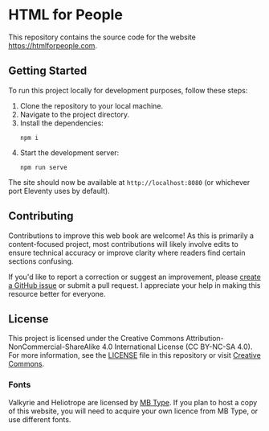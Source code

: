 # HTML for People

This repository contains the source code for the website https://htmlforpeople.com.

## Getting Started

To run this project locally for development purposes, follow these steps:

1. Clone the repository to your local machine.
2. Navigate to the project directory.
3. Install the dependencies:
   ```
   npm i
   ```
4. Start the development server:
   ```
   npm run serve
   ```

The site should now be available at `http://localhost:8080` (or whichever port Eleventy uses by default).

## Contributing

Contributions to improve this web book are welcome! As this is primarily a content-focused project, most contributions will likely involve edits to ensure technical accuracy or improve clarity where readers find certain sections confusing.

If you'd like to report a correction or suggest an improvement, please [create a GitHub issue](https://github.com/blakewatson/htmlforpeople/issues) or submit a pull request. I appreciate your help in making this resource better for everyone.

## License

This project is licensed under the Creative Commons Attribution-NonCommercial-ShareAlike 4.0 International License (CC BY-NC-SA 4.0). For more information, see the [LICENSE](https://github.com/blakewatson/htmlforpeople/blob/main/LICENSE.txt) file in this repository or visit [Creative Commons](https://creativecommons.org/licenses/by-nc-sa/4.0/).

### Fonts

Valkyrie and Heliotrope are licensed by [MB Type](https://mbtype.com/). If you plan to host a copy of this website, you will need to acquire your own licence from MB Type, or use different fonts.
